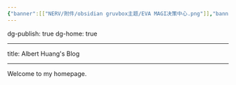 ```yaml
---
{"banner":[["NERV/附件/obsidian gruvbox主题/EVA MAGI决策中心.png"]],"banner_y":0.43711,"dg-publish":true,"permalink":"/homepage/","dgPassFrontmatter":true}
---
```


dg-publish: true
dg-home: true




-------


title: Albert Huang's Blog



------------

Welcome to my homepage.